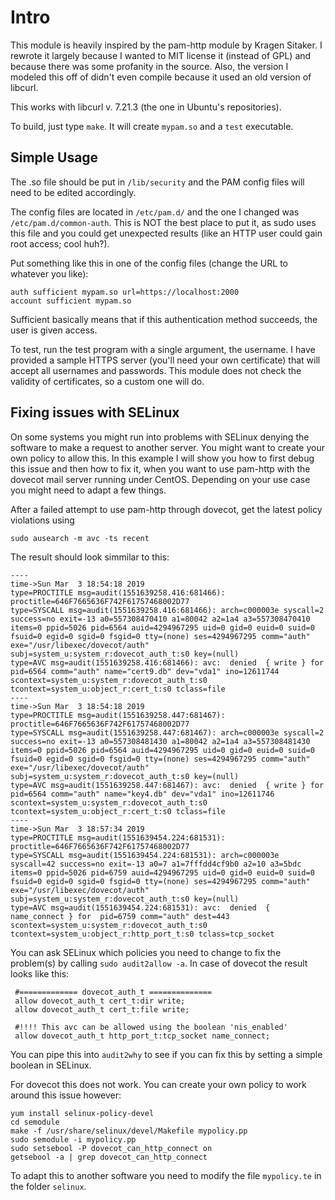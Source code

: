 Intro
=====

This module is heavily inspired by the pam-http module by Kragen Sitaker. I rewrote it largely because I wanted to MIT license it (instead of GPL) and because there was some profanity in the source.  Also, the version I modeled this off of didn't even compile because it used an old version of libcurl.

This works with libcurl v. 7.21.3 (the one in Ubuntu's repositories).

To build, just type `make`. It will create `mypam.so` and a `test` executable.

Simple Usage
------------

The .so file should be put in `/lib/security` and the PAM config files will need to be edited accordingly.

The config files are located in `/etc/pam.d/` and the one I changed was `/etc/pam.d/common-auth`. This is NOT the best place to put it, as sudo uses this file and you could get unexpected results (like an HTTP user could gain root access; cool huh?).

Put something like this in one of the config files (change the URL to whatever you like):

	auth sufficient mypam.so url=https://localhost:2000
	account sufficient mypam.so

Sufficient basically means that if this authentication method succeeds, the user is given access.

To test, run the test program with a single argument, the username. I have provided a sample HTTPS server (you'll need your own certificate) that will accept all usernames and passwords. This module does not check the validity of certificates, so a custom one will do.

Fixing issues with SELinux
--------------------------

On some systems you might run into problems with SELinux denying the software to make a request to another server. You might want to create your own policy to allow this. In this example I will show you how to first debug this issue and then how to fix it, when you want to use pam-http with the dovecot mail server running under CentOS. Depending on your use case you might need to adapt a few things.

After a failed attempt to use pam-http through dovecot, get the latest policy violations using

    sudo ausearch -m avc -ts recent

The result should look simmilar to this:

    ----
    time->Sun Mar  3 18:54:18 2019
    type=PROCTITLE msg=audit(1551639258.416:681466): proctitle=646F7665636F742F61757468002D77
    type=SYSCALL msg=audit(1551639258.416:681466): arch=c000003e syscall=2 success=no exit=-13 a0=557308470410 a1=80042 a2=1a4 a3=557308470410 items=0 ppid=5026 pid=6564 auid=4294967295 uid=0 gid=0 euid=0 suid=0 fsuid=0 egid=0 sgid=0 fsgid=0 tty=(none) ses=4294967295 comm="auth" exe="/usr/libexec/dovecot/auth" subj=system_u:system_r:dovecot_auth_t:s0 key=(null)
    type=AVC msg=audit(1551639258.416:681466): avc:  denied  { write } for  pid=6564 comm="auth" name="cert9.db" dev="vda1" ino=12611744 scontext=system_u:system_r:dovecot_auth_t:s0 tcontext=system_u:object_r:cert_t:s0 tclass=file
    ----
    time->Sun Mar  3 18:54:18 2019
    type=PROCTITLE msg=audit(1551639258.447:681467): proctitle=646F7665636F742F61757468002D77
    type=SYSCALL msg=audit(1551639258.447:681467): arch=c000003e syscall=2 success=no exit=-13 a0=557308481430 a1=80042 a2=1a4 a3=557308481430 items=0 ppid=5026 pid=6564 auid=4294967295 uid=0 gid=0 euid=0 suid=0 fsuid=0 egid=0 sgid=0 fsgid=0 tty=(none) ses=4294967295 comm="auth" exe="/usr/libexec/dovecot/auth" subj=system_u:system_r:dovecot_auth_t:s0 key=(null)
    type=AVC msg=audit(1551639258.447:681467): avc:  denied  { write } for  pid=6564 comm="auth" name="key4.db" dev="vda1" ino=12611746 scontext=system_u:system_r:dovecot_auth_t:s0 tcontext=system_u:object_r:cert_t:s0 tclass=file
    ----
    time->Sun Mar  3 18:57:34 2019
    type=PROCTITLE msg=audit(1551639454.224:681531): proctitle=646F7665636F742F61757468002D77
    type=SYSCALL msg=audit(1551639454.224:681531): arch=c000003e syscall=42 success=no exit=-13 a0=7 a1=7fffdd4cf9b0 a2=10 a3=5bdc items=0 ppid=5026 pid=6759 auid=4294967295 uid=0 gid=0 euid=0 suid=0 fsuid=0 egid=0 sgid=0 fsgid=0 tty=(none) ses=4294967295 comm="auth" exe="/usr/libexec/dovecot/auth" subj=system_u:system_r:dovecot_auth_t:s0 key=(null)
    type=AVC msg=audit(1551639454.224:681531): avc:  denied  { name_connect } for  pid=6759 comm="auth" dest=443 scontext=system_u:system_r:dovecot_auth_t:s0 tcontext=system_u:object_r:http_port_t:s0 tclass=tcp_socket
 
 You can ask SELinux which policies you need to change to fix the problem(s) by calling `sudo audit2allow -a`. In case of dovecot the result looks like this:
 
     
     #============= dovecot_auth_t ==============
     allow dovecot_auth_t cert_t:dir write;
     allow dovecot_auth_t cert_t:file write;
     
     #!!!! This avc can be allowed using the boolean 'nis_enabled'
     allow dovecot_auth_t http_port_t:tcp_socket name_connect;

You can pipe this into `audit2why` to see if you can fix this by setting a simple boolean in SELinux.

For dovecot this does not work. You can create your own policy to work around this issue however:

    yum install selinux-policy-devel
    cd semodule
    make -f /usr/share/selinux/devel/Makefile mypolicy.pp
    sudo semodule -i mypolicy.pp
    sudo setsebool -P dovecot_can_http_connect on
    getsebool -a | grep dovecot_can_http_connect
 
 To adapt this to another software you need to modify the file `mypolicy.te` in the folder `selinux`.
